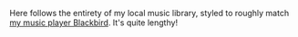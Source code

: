 Here follows the entirety of my local music library, styled to roughly match [my music player Blackbird](https://github.com/philpax/blackbird). It's quite lengthy!

<!-- more -->

<music-library />
